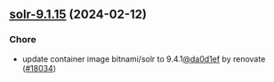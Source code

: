 

## [solr-9.1.15](https://github.com/truecharts/charts/compare/solr-9.1.14...solr-9.1.15) (2024-02-12)

### Chore



- update container image bitnami/solr to 9.4.1[@da0d1ef](https://github.com/da0d1ef) by renovate ([#18034](https://github.com/truecharts/charts/issues/18034))